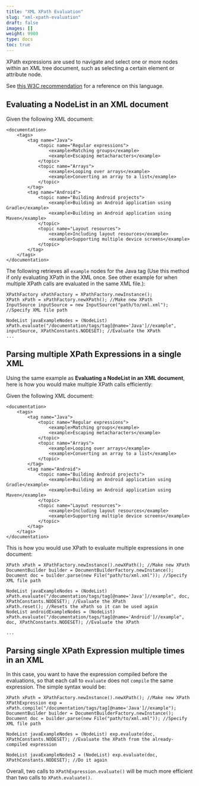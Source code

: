 ```yaml
---
title: "XML XPath Evaluation"
slug: "xml-xpath-evaluation"
draft: false
images: []
weight: 9980
type: docs
toc: true
---
```


XPath expressions are used to navigate and select one or more nodes within an XML tree document, such as selecting a certain element or attribute node.

See [this W3C recommendation](https://www.w3.org/TR/xpath/) for a reference on this language.

## Evaluating a NodeList in an XML document
Given the following XML document:

    <documentation>
        <tags>
            <tag name="Java">
                <topic name="Regular expressions">
                    <example>Matching groups</example>
                    <example>Escaping metacharacters</example>
                </topic>
                <topic name="Arrays">
                    <example>Looping over arrays</example>
                    <example>Converting an array to a list</example>
                </topic>
            </tag>
            <tag name="Android">
                <topic name="Building Android projects">
                    <example>Building an Android application using Gradle</example>
                    <example>Building an Android application using Maven</example>
                </topic>
                <topic name="Layout resources">
                    <example>Including layout resources</example>
                    <example>Supporting multiple device screens</example>
                </topic>
            </tag>
        </tags>
    </documentation>

The following retrieves all `example` nodes for the Java tag (Use this method if only evaluating XPath in the XML once. See other example for when multiple XPath calls are evaluated in the same XML file.):

    XPathFactory xPathFactory = XPathFactory.newInstance();
    XPath xPath = xPathFactory.newXPath(); //Make new XPath
    InputSource inputSource = new InputSource("path/to/xml.xml"); //Specify XML file path

    NodeList javaExampleNodes = (NodeList) xPath.evaluate("/documentation/tags/tag[@name='Java']//example", inputSource, XPathConstants.NODESET); //Evaluate the XPath
    ...

## Parsing multiple XPath Expressions in a single XML
Using the same example as **Evaluating a NodeList in an XML document**, here is how you would make multiple XPath calls efficiently:

Given the following XML document:

    <documentation>
        <tags>
            <tag name="Java">
                <topic name="Regular expressions">
                    <example>Matching groups</example>
                    <example>Escaping metacharacters</example>
                </topic>
                <topic name="Arrays">
                    <example>Looping over arrays</example>
                    <example>Converting an array to a list</example>
                </topic>
            </tag>
            <tag name="Android">
                <topic name="Building Android projects">
                    <example>Building an Android application using Gradle</example>
                    <example>Building an Android application using Maven</example>
                </topic>
                <topic name="Layout resources">
                    <example>Including layout resources</example>
                    <example>Supporting multiple device screens</example>
                </topic>
            </tag>
        </tags>
    </documentation>

This is how you would use XPath to evaluate multiple expressions in one document:

    XPath xPath = XPathFactory.newInstance().newXPath(); //Make new XPath
    DocumentBuilder builder = DocumentBuilderFactory.newInstance();
    Document doc = builder.parse(new File("path/to/xml.xml")); //Specify XML file path
    
    NodeList javaExampleNodes = (NodeList) xPath.evaluate("/documentation/tags/tag[@name='Java']//example", doc, XPathConstants.NODESET); //Evaluate the XPath
    xPath.reset(); //Resets the xPath so it can be used again
    NodeList androidExampleNodes = (NodeList) xPath.evaluate("/documentation/tags/tag[@name='Android']//example", doc, XPathConstants.NODESET); //Evaluate the XPath

    ...



## Parsing single XPath Expression multiple times in an XML
In this case, you want to have the expression compiled before the evaluations, so that each call to `evaluate` does not `compile` the same expression. The simple syntax would be:

    XPath xPath = XPathFactory.newInstance().newXPath(); //Make new XPath
    XPathExpression exp = xPath.compile("/documentation/tags/tag[@name='Java']//example");
    DocumentBuilder builder = DocumentBuilderFactory.newInstance();
    Document doc = builder.parse(new File("path/to/xml.xml")); //Specify XML file path
    
    NodeList javaExampleNodes = (NodeList) exp.evaluate(doc, XPathConstants.NODESET); //Evaluate the XPath from the already-compiled expression
    
    NodeList javaExampleNodes2 = (NodeList) exp.evaluate(doc, XPathConstants.NODESET); //Do it again

Overall, two calls to `XPathExpression.evaluate()` will be much more efficient than two calls to `XPath.evaluate()`.

